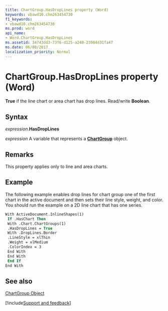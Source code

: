 ```yaml
---
title: ChartGroup.HasDropLines property (Word)
keywords: vbawd10.chm263454730
f1_keywords:
- vbawd10.chm263454730
ms.prod: word
api_name:
- Word.ChartGroup.HasDropLines
ms.assetid: 34743dd3-73f6-d125-a240-23984d31fa47
ms.date: 06/08/2017
localization_priority: Normal
---
```



# ChartGroup.HasDropLines property (Word)

 **True** if the line chart or area chart has drop lines. Read/write **Boolean**.


## Syntax

_expression_.**HasDropLines**

_expression_ A variable that represents a **[ChartGroup](Word.ChartGroup.md)** object.


## Remarks

This property applies only to line and area charts. 


## Example

The following example enables drop lines for chart group one of the first chart in the active document and then sets their line style, weight, and color. You should run the example on a 2D line chart that has one series.


```vb
With ActiveDocument.InlineShapes(1) 
 If .HasChart Then 
 With .Chart.ChartGroups(1) 
 .HasDropLines = True 
 With .DropLines.Border 
 .LineStyle = xlThin 
 .Weight = xlMedium 
 .ColorIndex = 3 
 End With 
 End With 
 End If 
End With
```


## See also


[ChartGroup Object](Word.ChartGroup.md)

[!include[Support and feedback](~/includes/feedback-boilerplate.md)]